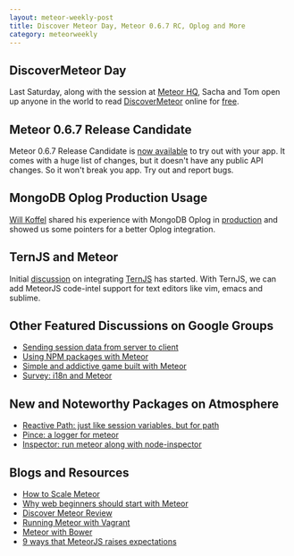 ```yaml
---
layout: meteor-weekly-post
title: Discover Meteor Day, Meteor 0.6.7 RC, Oplog and More
category: meteorweekly
---
```


## DiscoverMeteor Day

Last Saturday, along with the session at [Meteor HQ](https://www.eventbrite.com/e/discover-meteor-day-registration-9683957979), Sacha and Tom open up anyone in the world to read [DiscoverMeteor](http://www.discovermeteor.com/) online for [free](https://www.discovermeteor.com/2013/12/09/discover-meteor-day/).

## Meteor 0.6.7 Release Candidate

Meteor 0.6.7 Release Candidate is [now available](https://groups.google.com/forum/#!topic/meteor-talk/x7bS4CdxHv8) to try out with your app. It comes with a huge list of changes, but it doesn't have any public API changes. So it won't break you app. Try out and report bugs.

## MongoDB Oplog Production Usage

[Will Koffel](http://www.clearlytech.com/about/) shared his experience with MongoDB Oplog in [production](https://groups.google.com/forum/#!topic/meteor-core/40QZ5T6k408) and showed us some pointers for a better Oplog integration.

## TernJS and Meteor

Initial [discussion](https://groups.google.com/forum/#!topic/meteor-talk/b_yGWIqXl7Y) on integrating [TernJS](http://ternjs.net/) has started. With TernJS, we can add MeteorJS code-intel support for text editors like vim, emacs and sublime.

## Other Featured Discussions on Google Groups

* [Sending session data from server to client](https://groups.google.com/forum/#!topic/meteor-talk/2YzImgee8MI)
* [Using NPM packages with Meteor](https://groups.google.com/forum/#!topic/meteor-talk/xiG-kOmZhh0)
* [Simple and addictive game built with Meteor](http://holiday2013.foraker.com/)
* [Survey: i18n and Meteor](https://groups.google.com/forum/#!topic/meteor-talk/DNm2E6bvVQE)

## New and Noteworthy Packages on Atmosphere

* [Reactive Path: just like session variables, but for path](https://github.com/gabrielhpugliese/meteor-reactive-path)
* [Pince: a logger for meteor](https://atmosphere.meteor.com/package/pince)
* [Inspector: run meteor along with node-inspector](https://atmosphere.meteor.com/package/inspector)

## Blogs and Resources

* [How to Scale Meteor](http://meteorhacks.com/how-to-scale-meteor.html)
* [Why web beginners should start with Meteor](http://www.meteor.com/blog/2013/12/13/why-web-beginners-should-start-with-meteor)
* [Discover Meteor Review](http://pchristensen.com/blog/articles/meteor-discovered/)
* [Running Meteor with Vagrant](http://grahamrhay.wordpress.com/2013/06/18/running-meteor-in-a-vagrant-virtualbox/)
* [Meteor with Bower](http://tridnguyen.com/articles/meteor-and-bower/)
* [9 ways that MeteorJS raises expectations](http://mrcoles.com/meteor-raising-the-bar)
